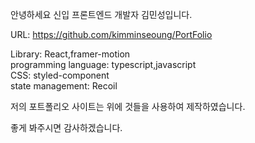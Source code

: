 안녕하세요 신입 프론트엔드 개발자 김민성입니다.

URL: https://github.com/kimminseoung/PortFolio

Library: React,framer-motion  
programming language: typescript,javascript  
CSS: styled-component  
state management: Recoil

저의 포트폴리오 사이트는 위에 것들을 사용하여 제작하였습니다.

좋게 봐주시면 감사하겠습니다.

